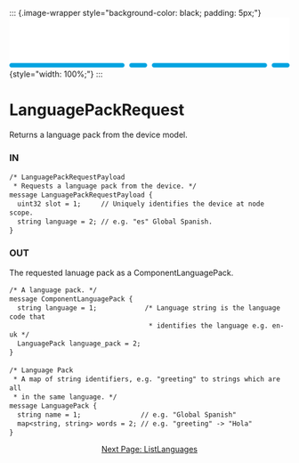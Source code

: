 ::: {.image-wrapper style="background-color: black; padding: 5px;"}
![Catena Logo](images/Catena%20Logo_PMS2191%20&%20White.png){style="width: 100%;"}
:::

# LanguagePackRequest
Returns a language pack from the device model.

### IN
```
/* LanguagePackRequestPayload
 * Requests a language pack from the device. */
message LanguagePackRequestPayload {
  uint32 slot = 1;     // Uniquely identifies the device at node scope.
  string language = 2; // e.g. "es" Global Spanish.
}
```

### OUT
The requested lanuage pack as a ComponentLanguagePack.
```
/* A language pack. */
message ComponentLanguagePack {
  string language = 1;            /* Language string is the language code that
                                   * identifies the language e.g. en-uk */
  LanguagePack language_pack = 2;
}

/* Language Pack
 * A map of string identifiers, e.g. "greeting" to strings which are all
 * in the same language. */
message LanguagePack {
  string name = 1;               // e.g. "Global Spanish"
  map<string, string> words = 2; // e.g. "greeting" -> "Hola"
}
```

<div style="text-align: center">

[Next Page: ListLanguages](ListLanguages.html)

</div>